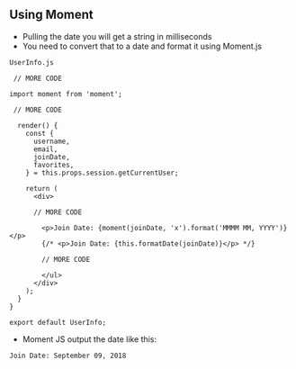 ## Using Moment
* Pulling the date you will get a string in milliseconds
* You need to convert that to a date and format it using Moment.js

`UserInfo.js`

```
 // MORE CODE

import moment from 'moment';

 // MORE CODE

  render() {
    const {
      username,
      email,
      joinDate,
      favorites,
    } = this.props.session.getCurrentUser;

    return (
      <div>

      // MORE CODE

        <p>Join Date: {moment(joinDate, 'x').format('MMMM MM, YYYY')}</p>
        {/* <p>Join Date: {this.formatDate(joinDate)}</p> */}

        // MORE CODE

        </ul>
      </div>
    );
  }
}

export default UserInfo;
```

* Moment JS output the date like this:

```
Join Date: September 09, 2018
```
